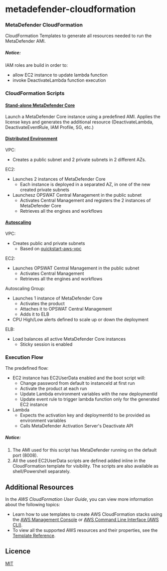 # metadefender-cloudformation

### MetaDefender CloudFormation 
CloudFormation Templates to generate all resources needed to run the MetaDefender AMI. 

##### Notice:
IAM roles are build in order to:
- allow EC2 instance to update lambda function
- invoke DeactivateLambda function execution

### CloudFormation Scripts

#### [Stand-alone MetaDefender Core](cloudformation/MetaDefenderWindows.template)
Launch a MetaDefender Core instance using a predefined AMI.
Applies the license keys and generates the additional resource (DeactivateLambda, DeactivateEventRule, IAM Profile, SG, etc.)

#### [Distributed Environment](cloudformation/MetaDefenderWindowsCM2AZ.template)
VPC:
- Creates a public subnet and 2 private subnets in 2 different AZs.

EC2:
- Launches 2 instances of MetaDefender Core
  - Each instance is deployed in a separated AZ, in one of the new created private subnets
- Launchesz OPSWAT Central Management in the public subnet
  - Activates Central Management and registers the 2 instances of MetaDefender Core
  - Retrieves all the engines and workflows

#### [Autoscaling](cloudformation/MetaDefenderWindowsAutoscaling.template)
VPC:
- Creates public and private subnets
  - Based on [quickstart-aws-vpc](https://github.com/aws-quickstart/quickstart-aws-vpc "Quicstart AWS VPC")

EC2:
- Launches OPSWAT Central Management in the public subnet
  - Activates Central Management
  - Retrieves all the engines and workflows

Autoscaling Group:
- Launches 1 instance of MetaDefender Core
  - Activates the product
  - Attaches it to OPSWAT Central Management
  - Adds it to ELB
- CPU High/Low alerts defined to scale up or down the deployment

ELB:
- Load balances all active MetaDefender Core instances
  - Sticky session is enabled


### Execution Flow
The predefined flow:
- EC2 instance has EC2UserData enabled and the boot script will:
  - Change password from default to instanceId at first run
  - Activate the product at each run
  - Update Lambda environment variables with the new deploymentId
  - Update event rule to trigger lambda function only for the generated EC2 instance
- Lambda
  - Expects the activation key and deploymentId to be provided as environment variables
  - Calls MetaDefender Activation Server's Deactivate API

##### Notice:
1. The AMI used for this script has MetaDefender running on the default port (8008).
2. All the used EC2UserData scripts are defined added inline in the CloudFormation template for visibility. The scripts are also available as shell/Powershell separately.

## Additional Resources
In the *AWS CloudFormation User Guide*, you can view more information about the following topics:

- Learn how to use templates to create AWS CloudFormation stacks using the [AWS Management Console](http://docs.aws.amazon.com/AWSCloudFormation/latest/UserGuide/cfn-console-create-stack.html) or [AWS Command Line Interface (AWS CLI)](http://docs.aws.amazon.com/AWSCloudFormation/latest/UserGuide/using-cfn-cli-creating-stack.html).
- To view all the supported AWS resources and their properties, see the [Template Reference](http://docs.aws.amazon.com/AWSCloudFormation/latest/UserGuide/template-reference.html).

## Licence

[MIT](https://github.com/OPSWAT/metadefender-cloudformation/blob/master/LICENSE)

